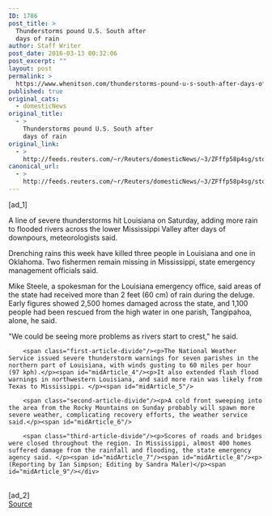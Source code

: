 ```yaml
---
ID: 1786
post_title: >
  Thunderstorms pound U.S. South after
  days of rain
author: Staff Writer
post_date: 2016-03-13 00:32:06
post_excerpt: ""
layout: post
permalink: >
  https://www.whenitson.com/thunderstorms-pound-u-s-south-after-days-of-rain/
published: true
original_cats:
  - domesticNews
original_title:
  - >
    Thunderstorms pound U.S. South after
    days of rain
original_link:
  - >
    http://feeds.reuters.com/~r/Reuters/domesticNews/~3/ZFffp58p4sg/story01.htm
canonical_url:
  - >
    http://feeds.reuters.com/~r/Reuters/domesticNews/~3/ZFffp58p4sg/story01.htm
---
```

 [ad_1]
<br><div id="articleText">
<span id="midArticle_start"/>

<span class="focusParagraph" readability="5"><p><span class="articleLocatio&lt;/span&gt;n">A line of severe thunderstorms hit Louisiana on Saturday, adding more rain to flooded rivers across the lower Mississippi Valley after days of downpours, meteorologists said.</span></p></span><span id="midArticle_0"/><p>Drenching rains this week have killed three people in Louisiana and one in Oklahoma. Two fishermen remain missing in Mississippi, state emergency management officials said.</p><span id="midArticle_1"/><p>Mike Steele, a spokesman for the Louisiana emergency office, said areas of the state had received more than 2 feet (60 cm) of rain during the deluge. Early figures showed 2,500 homes damaged across the state, and 1,100 people had been rescued from the high water in one parish, Tangipahoa, alone, he said.</p><span id="midArticle_2"/><p>"We could be seeing more problems as rivers start to crest," he said.</p><span id="midArticle_3"/>
        
        <span class="first-article-divide"/><p>The National Weather Service issued severe thunderstorm warnings for seven parishes in the northern part of Louisiana, with winds gusting to 60 miles per hour (97 kph).</p><span id="midArticle_4"/><p>It also extended flash flood warnings in northwestern Louisiana, and said more rain was likely from Texas to Mississippi. </p><span id="midArticle_5"/>
        
        <span class="second-article-divide"/><p>A cold front sweeping into the area from the Rocky Mountains on Sunday probably will spawn more severe weather, complicating recovery efforts, the weather service said.</p><span id="midArticle_6"/>
        
        <span class="third-article-divide"/><p>Scores of roads and bridges were closed throughout the region. In Mississippi, almost 400 homes suffered damage from the rainfall and flooding, the state emergency agency said. </p><span id="midArticle_7"/><span id="midArticle_8"/><p> (Reporting by Ian Simpson; Editing by Sandra Maler)</p><span id="midArticle_9"/></div>
<br>[ad_2]
<br><a href="http://feeds.reuters.com/~r/Reuters/domesticNews/~3/ZFffp58p4sg/story01.htm">Source </a>